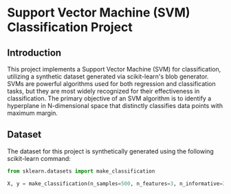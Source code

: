 # Support Vector Machine (SVM) Classification Project

## Introduction
This project implements a Support Vector Machine (SVM) for classification, utilizing a synthetic dataset generated via scikit-learn's blob generator. SVMs are powerful algorithms used for both regression and classification tasks, but they are most widely recognized for their effectiveness in classification. The primary objective of an SVM algorithm is to identify a hyperplane in N-dimensional space that distinctly classifies data points with maximum margin.

## Dataset

The dataset for this project is synthetically generated using the following scikit-learn command:


```python
from sklearn.datasets import make_classification

X, y = make_classification(n_samples=500, n_features=3, n_informative=3, n_redundant=0, n_clusters_per_class=1, flip_y=0.1, class_sep=1.0, random_state=40)
```

